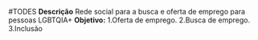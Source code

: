 #TODES
**Descrição**
Rede social para a busca e oferta de emprego para pessoas LGBTQIA+
**Objetivo:**
1.Oferta de emprego.
2.Busca de emprego.
3.Inclusão 